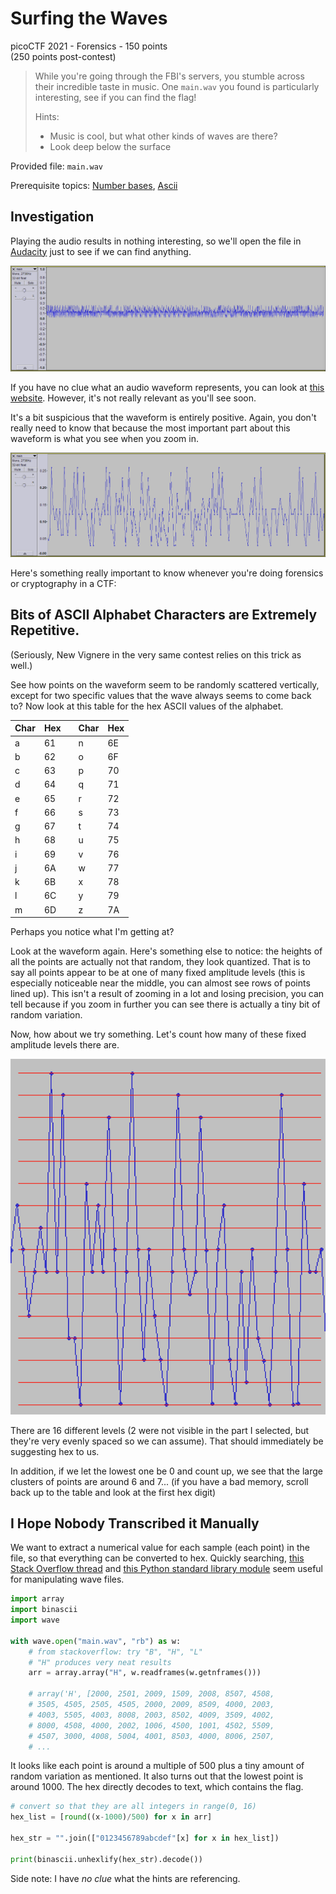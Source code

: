 # Surfing the Waves

picoCTF 2021 - Forensics - 150 points\
(250 points post-contest)

> While you're going through the FBI's servers, you stumble across their incredible taste in music. One `main.wav` you found is particularly interesting, see if you can find the flag!
>
> Hints:
>
> - Music is cool, but what other kinds of waves are there?
> - Look deep below the surface

Provided file: `main.wav`

Prerequisite topics: [Number bases](https://www.mathsisfun.com/numbers/bases.html), [Ascii](http://www.asciitable.com/)

## Investigation

Playing the audio results in nothing interesting, so we'll open the file in [Audacity](https://www.audacityteam.org/) just to see if we can find anything.

![A zoomed out image of the audio waveform](images/first-look.png)

If you have no clue what an audio waveform represents, you can look at [this website](https://pudding.cool/2018/02/waveforms/). However, it's not really relevant as you'll see soon.

It's a bit suspicious that the waveform is entirely positive. Again, you don't really need to know that because the most important part about this waveform is what you see when you zoom in.

![A zoomed in image of the audio waveform](images/zoomed-in.png)

Here's something really important to know whenever you're doing forensics or cryptography in a CTF:

## Bits of ASCII Alphabet Characters are Extremely Repetitive.

(Seriously, New Vignere in the very same contest relies on this trick as well.)

See how points on the waveform seem to be randomly scattered vertically, except for two specific values that the wave always seems to come back to? Now look at this table for the hex ASCII values of the alphabet.

Char | Hex | | Char | Hex
-|----|-|-|----
a| 61 | |n| 6E
b| 62 | |o| 6F
c| 63 | |p| 70
d| 64 | |q| 71
e| 65 | |r| 72
f| 66 | |s| 73
g| 67 | |t| 74
h| 68 | |u| 75
i| 69 | |v| 76
j| 6A | |w| 77
k| 6B | |x| 78
l| 6C | |y| 79
m| 6D | |z| 7A

Perhaps you notice what I'm getting at?

Look at the waveform again. Here's something else to notice: the heights of all the points are actually not that random, they look quantized. That is to say all points appear to be at one of many fixed amplitude levels (this is especially noticeable near the middle, you can almost see rows of points lined up). This isn't a result of zooming in a lot and losing precision, you can tell because if you zoom in further you can see there is actually a tiny bit of random variation.

Now, how about we try something. Let's count how many of these fixed amplitude levels there are.

![Audio waveform with lines overlaid to count](images/count.png)

There are 16 different levels (2 were not visible in the part I selected, but they're very evenly spaced so we can assume). That should immediately be suggesting hex to us.

In addition, if we let the lowest one be 0 and count up, we see that the large clusters of points are around 6 and 7... (if you have a bad memory, scroll back up to the table and look at the first hex digit)

## I Hope Nobody Transcribed it Manually

We want to extract a numerical value for each sample (each point) in the file, so that everything can be converted to hex. Quickly searching, [this Stack Overflow thread](https://stackoverflow.com/questions/3059089/how-to-get-wav-samples-from-a-wav-file) and [this Python standard library module](https://docs.python.org/3/library/wave.html) seem useful for manipulating wave files.

```py
import array
import binascii
import wave

with wave.open("main.wav", "rb") as w:
    # from stackoverflow: try "B", "H", "L"
    # "H" produces very neat results
    arr = array.array("H", w.readframes(w.getnframes()))

    # array('H', [2000, 2501, 2009, 1509, 2008, 8507, 4508,
    # 3505, 4505, 2505, 4505, 2000, 2009, 8509, 4000, 2003,
    # 4003, 5505, 4003, 8008, 2003, 8502, 4009, 3509, 4002,
    # 8000, 4508, 4000, 2002, 1006, 4500, 1001, 4502, 5509,
    # 4507, 3000, 4008, 5004, 4001, 8503, 4000, 8006, 2507,
    # ...
```

It looks like each point is around a multiple of 500 plus a tiny amount of  random variation as mentioned. It also turns out that the lowest point is around 1000. The hex directly decodes to text, which contains the flag.

```py
# convert so that they are all integers in range(0, 16)
hex_list = [round((x-1000)/500) for x in arr]

hex_str = "".join(["0123456789abcdef"[x] for x in hex_list])

print(binascii.unhexlify(hex_str).decode())
```

Side note: I have *no clue* what the hints are referencing.

